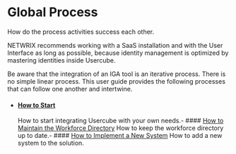 # Global Process

How do the process activities success each other.

NETWRIX recommends working with a SaaS installation and with the User Interface as long as possible,
because identity management is optimized by mastering identities inside Usercube.

Be aware that the integration of an IGA tool is an iterative process. There is no simple linear
process. This user guide provides the following processes that can follow one another and
intertwine.

- #### [How to Start](/docs/identitymanager/6.1/identitymanager/user-guide/global-process/howto-start/index.md)
  How to start integrating Usercube with your own needs.- ####
  [How to Maintain the Workforce Directory](/docs/identitymanager/6.1/identitymanager/user-guide/global-process/howto-maintaindirectory/index.md)
  How to keep the workforce directory up to date.- ####
  [How to Implement a New System](/docs/identitymanager/6.1/identitymanager/user-guide/global-process/howto-newsystem/index.md)
  How to add a new system to the solution.

